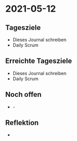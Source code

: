 # 2021-05-12
## Tagesziele
* Dieses Journal schreiben
* Daily Scrum
## Erreichte Tagesziele
* Dieses Journal schreiben
* Daily Scrum
## Noch offen
* \-
## Reflektion
*